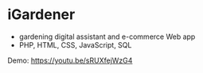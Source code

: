 # iGardener
- gardening digital assistant and e-commerce Web app
- PHP, HTML, CSS, JavaScript, SQL

Demo: https://youtu.be/sRUXfejWzG4
